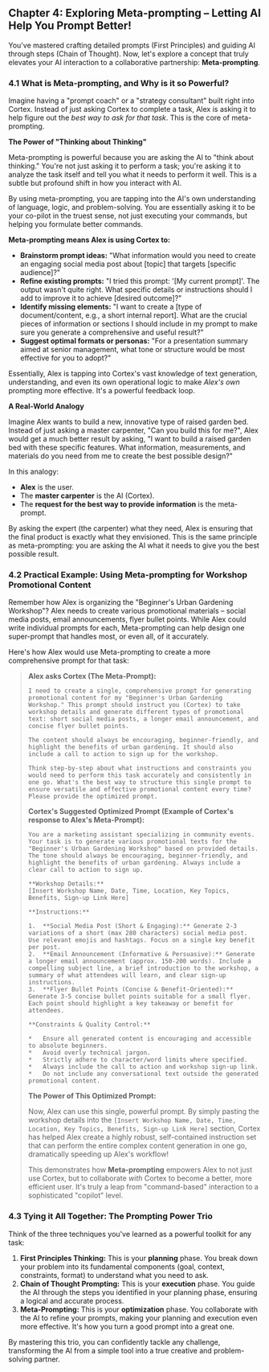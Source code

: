 ## Chapter 4: Exploring Meta-prompting – Letting AI Help You Prompt Better!

You've mastered crafting detailed prompts (First Principles) and guiding AI through steps (Chain of Thought). Now, let's explore a concept that truly elevates your AI interaction to a collaborative partnership: **Meta-prompting**.

### 4.1 What is Meta-prompting, and Why is it so Powerful?

Imagine having a "prompt coach" or a "strategy consultant" built right into Cortex. Instead of just asking Cortex to complete a task, Alex is asking it to help figure out the _best way to ask for that task_. This is the core of meta-prompting.

**The Power of "Thinking about Thinking"**

Meta-prompting is powerful because you are asking the AI to "think about thinking." You're not just asking it to perform a task; you're asking it to analyze the task itself and tell you what it needs to perform it well. This is a subtle but profound shift in how you interact with AI.

By using meta-prompting, you are tapping into the AI's own understanding of language, logic, and problem-solving. You are essentially asking it to be your co-pilot in the truest sense, not just executing your commands, but helping you formulate better commands.

**Meta-prompting means Alex is using Cortex to:**

- **Brainstorm prompt ideas:** "What information would you need to create an engaging social media post about [topic] that targets [specific audience]?"
- **Refine existing prompts:** "I tried this prompt: '[My current prompt]'. The output wasn't quite right. What specific details or instructions should I add to improve it to achieve [desired outcome]?"
- **Identify missing elements:** "I want to create a [type of document/content, e.g., a short internal report]. What are the crucial pieces of information or sections I should include in my prompt to make sure you generate a comprehensive and useful result?"
- **Suggest optimal formats or personas:** "For a presentation summary aimed at senior management, what tone or structure would be most effective for you to adopt?"

Essentially, Alex is tapping into Cortex's vast knowledge of text generation, understanding, and even its own operational logic to make _Alex's own_ prompting more effective. It's a powerful feedback loop.

**A Real-World Analogy**

Imagine Alex wants to build a new, innovative type of raised garden bed. Instead of just asking a master carpenter, "Can you build this for me?", Alex would get a much better result by asking, "I want to build a raised garden bed with these specific features. What information, measurements, and materials do you need from me to create the best possible design?"

In this analogy:

- **Alex** is the user.
- The **master carpenter** is the AI (Cortex).
- The **request for the best way to provide information** is the meta-prompt.

By asking the expert (the carpenter) what they need, Alex is ensuring that the final product is exactly what they envisioned. This is the same principle as meta-prompting: you are asking the AI what it needs to give you the best possible result.

### 4.2 Practical Example: Using Meta-prompting for Workshop Promotional Content

Remember how Alex is organizing the "Beginner's Urban Gardening Workshop"? Alex needs to create various promotional materials – social media posts, email announcements, flyer bullet points. While Alex could write individual prompts for each, Meta-prompting can help design one super-prompt that handles most, or even all, of it accurately.

Here's how Alex would use Meta-prompting to create a more comprehensive prompt for that task:

> **Alex asks Cortex (The Meta-Prompt):**
>
> ```
> I need to create a single, comprehensive prompt for generating promotional content for my "Beginner's Urban Gardening Workshop." This prompt should instruct you (Cortex) to take workshop details and generate different types of promotional text: short social media posts, a longer email announcement, and concise flyer bullet points.
>
> The content should always be encouraging, beginner-friendly, and highlight the benefits of urban gardening. It should also include a call to action to sign up for the workshop.
>
> Think step-by-step about what instructions and constraints you would need to perform this task accurately and consistently in one go. What's the best way to structure this single prompt to ensure versatile and effective promotional content every time? Please provide the optimized prompt.
> ```
>
> **Cortex's Suggested Optimized Prompt (Example of Cortex's response to Alex's Meta-Prompt):**
>
> ```
> You are a marketing assistant specializing in community events. Your task is to generate various promotional texts for the "Beginner's Urban Gardening Workshop" based on provided details. The tone should always be encouraging, beginner-friendly, and highlight the benefits of urban gardening. Always include a clear call to action to sign up.
>
> **Workshop Details:**
> [Insert Workshop Name, Date, Time, Location, Key Topics, Benefits, Sign-up Link Here]
>
> **Instructions:**
>
> 1.  **Social Media Post (Short & Engaging):** Generate 2-3 variations of a short (max 280 characters) social media post. Use relevant emojis and hashtags. Focus on a single key benefit per post.
> 2.  **Email Announcement (Informative & Persuasive):** Generate a longer email announcement (approx. 150-200 words). Include a compelling subject line, a brief introduction to the workshop, a summary of what attendees will learn, and clear sign-up instructions.
> 3.  **Flyer Bullet Points (Concise & Benefit-Oriented):** Generate 3-5 concise bullet points suitable for a small flyer. Each point should highlight a key takeaway or benefit for attendees.
>
> **Constraints & Quality Control:**
>
> *   Ensure all generated content is encouraging and accessible to absolute beginners.
> *   Avoid overly technical jargon.
> *   Strictly adhere to character/word limits where specified.
> *   Always include the call to action and workshop sign-up link.
> *   Do not include any conversational text outside the generated promotional content.
> ```
>
> **The Power of This Optimized Prompt:**
>
> Now, Alex can use this single, powerful prompt. By simply pasting the workshop details into the `[Insert Workshop Name, Date, Time, Location, Key Topics, Benefits, Sign-up Link Here]` section, Cortex has helped Alex create a highly robust, self-contained instruction set that can perform the entire complex content generation in one go, dramatically speeding up Alex's workflow!
>
> This demonstrates how **Meta-prompting** empowers Alex to not just use Cortex, but to collaborate _with_ Cortex to become a better, more efficient user. It's truly a leap from "command-based" interaction to a sophisticated "copilot" level.

### 4.3 Tying it All Together: The Prompting Power Trio

Think of the three techniques you've learned as a powerful toolkit for any task:

1.  **First Principles Thinking:** This is your **planning** phase. You break down your problem into its fundamental components (goal, context, constraints, format) to understand what you need to ask.
2.  **Chain of Thought Prompting:** This is your **execution** phase. You guide the AI through the steps you identified in your planning phase, ensuring a logical and accurate process.
3.  **Meta-Prompting:** This is your **optimization** phase. You collaborate with the AI to refine your prompts, making your planning and execution even more effective. It's how you turn a good prompt into a great one.

By mastering this trio, you can confidently tackle any challenge, transforming the AI from a simple tool into a true creative and problem-solving partner.
